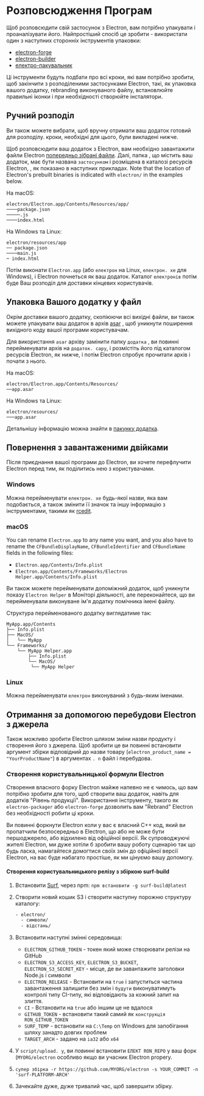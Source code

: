 # Розповсюдження Програм

Щоб розповсюдити свій застосунок з Electron, вам потрібно упакувати і проаналізувати його. Найпростіший спосіб це зробити - використати один з наступних сторонніх інструментів упаковки:

* [electron-forge](https://github.com/electron-userland/electron-forge)
* [electron-builder](https://github.com/electron-userland/electron-builder)
* [електро-пакувальник](https://github.com/electron/electron-packager)

Ці інструменти будуть подбати про всі кроки, які вам потрібно зробити, щоб закінчити з розподіленими застосунками Electron, такі, як упаковка вашого додатку, rebranding виконуваного файлу, встановлюйте правильні іконки і при необхідності створюйте інсталятори.

## Ручний розподіл

Ви також можете вибрати, щоб вручну отримати ваш додаток готовий для розподілу. кроки, необхідні для цього, були викладені нижче.

Щоб розповсюдити ваш додаток з Electron, вам необхідно завантажити файли Electron [попередньо зібрані файли](https://github.com/electron/electron/releases). Далі, папка , що містить ваш додаток, має бути названа `застосунком` і розміщена в каталозі ресурсів Electron, , як показано в наступних прикладах. Note that the location of Electron's prebuilt binaries is indicated with `electron/` in the examples below.

На macOS:

```plaintext
electron/Electron.app/Contents/Resources/app/
────package.json
─────.js
────index.html
```

На Windows та Linux:

```plaintext
electron/resources/app
── package.json
────main.js
─ index.html
```

Потім виконати `Electron.app` (або `електрон` на Linux, `електрон. xe` для Windows), і Electron почнеться як ваш додаток. Каталог `електронів` потім буде Ваш розподіл для доставки кінцевих користувачів.

## Упаковка Вашого додатку у файл

Окрім доставки вашого додатку, скопіюючи всі вихідні файли, ви також можете упакувати ваш додаток в архів [asar](https://github.com/electron/asar) , щоб уникнути поширення вихідного коду вашої програми користувачам.

Для використання `asar` архіву замінити папку `додатка` , ви повинні перейменувати архів на `додаток. сару`, і розмістіть його під каталогом ресурсів Electron, як нижче, і потім Electron спробує прочитати архів і почати з нього.

На macOS:

```plaintext
electron/Electron.app/Contents/Resources/
──app.asar
```

На Windows та Linux:

```plaintext
electron/resources/
───app.asar
```

Детальнішу інформацію можна знайти в [пакунку додатка](application-packaging.md).

## Повернення з завантаженими двійками

Після приєднання вашої програми до Electron, ви хочете перефлучити Electron перед тим, як поділитись нею з користувачами.

### Windows

Можна перейменувати `електрон. xe` будь-якої назви, яка вам подобається, а також змінити її значок та іншу інформацію з інструментами, такими як [rcedit](https://github.com/electron/rcedit).

### macOS

You can rename `Electron.app` to any name you want, and you also have to rename the `CFBundleDisplayName`, `CFBundleIdentifier` and `CFBundleName` fields in the following files:

* `Electron.app/Contents/Info.plist`
* `Electron.app/Contents/Frameworks/Electron Helper.app/Contents/Info.plist`

Ви також можете перейменувати допоміжний додаток, щоб уникнути показу `Electron Helper` в Моніторі діяльності, але переконайтеся, що ви перейменували виконуване ім'я додатку помічника імені файлу.

Структура перейменованого додатку виглядатиме так:

```plaintext
MyApp.app/Contents
├── Info.plist
├── MacOS/
│   └── MyApp
└── Frameworks/
    └── MyApp Helper.app
        ├── Info.plist
        └── MacOS/
         └── MyApp Helper
```

### Linux

Можна перейменувати `електрон` виконуваний з будь-яким іменами.

## Отримання за допомогою перебудови Electron з джерела

Також можливо зробити Electron шляхом зміни назви продукту і створення його з джерела. Щоб зробити це ви повинні встановити аргумент збірки відповідний до назви товару (`electron_product_name = "YourProductName"`) в аргументах `. n` файл і перебудова.

### Створення користувальницької формули Electron

Створення власного форку Electron майже напевно не є чимось, що вам потрібно зробити для того, щоб створити ваш додаток, навіть для додатків "Рівень продукції". Використання інструменту, такого як `electron-packager` або `electron-forge` дозволить вам "Rebrand" Electron без необхідності робити ці кроки.

Ви повинні форкнути Electron коли у вас є власний C++ код, який ви пропатчили безпосередньо в Electron, що або не може бути першоджерело, або відхилено від офіційної версії. Як супроводжуючі жителі Electron, ми дуже хотіли б зробити вашу роботу сценарію так що будь ласка, намагайтеся домогтися своїх змін до офіційної версії Electron, на вас буде набагато простіше, як ми цінуємо вашу допомогу.

#### Створення користувальницького релізу з збіркою surf-build

1. Встановити [Surf](https://github.com/surf-build/surf), через npm: `npm встановити -g surf-build@latest`

2. Створити новий кошик S3 і створити наступну порожню структуру каталогу:

    ```sh
    - electron/
      - символи/
      - відстань/
    ```

3. Встановити наступні змінні середовища:

   * `ELECTRON_GITHUB_TOKEN` - токен який може створювати релізи на GitHub
   * `ELECTRON_S3_ACCESS_KEY`, `ELECTRON_S3_BUCKET`, `ELECTRON_S3_SECRET_KEY` - місце, де ви завантажите заголовки Node.js і символи
   * `ELECTRON_RELEASE` - Встановити на `true` і запуститься частина завантаження залишити без змін і `будути` виконуватимуть контролі типу CI-типу, які відповідають за кожний запит на злиття.
   * `CI` - Встановити на `true` або іншим це не вдалося
   * `GITHUB_TOKEN` - встановити такий самий як `конструкція RON_GITHUB_TOKEN`
   * `SURF_TEMP` - встановити на `C:\Temp` on Windows для запобігання шляху занадто довгих проблем
   * `TARGET_ARCH` - задано на `ia32` або `x64`

4. У `script/upload. y`, ви _повинні_ встановити `ЕЛЕКТ RON_REPO` у ваш форк (`MYORG/electron` особливо якщо ви учасник Electron propery.

5. `супер збірка -r https://github.com/MYORG/electron -s YOUR_COMMIT -n 'surf-PLATFORM-ARCH'`

6. Зачекайте дуже, дуже тривалий час, щоб завершити збірку.
